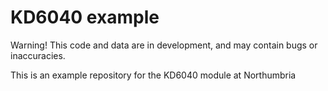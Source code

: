 # KD6040 example

Warning! This code and data are in development, and may contain bugs or inaccuracies.

This is an example repository for the KD6040 module at Northumbria
